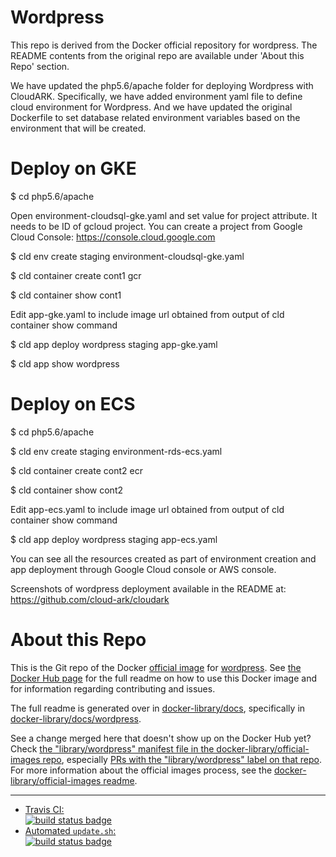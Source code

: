 # Wordpress

This repo is derived from the Docker official repository for wordpress. The README contents from
the original repo are available under 'About this Repo' section.

We have updated the php5.6/apache folder for deploying Wordpress with CloudARK. Specifically,
we have added environment yaml file to define cloud environment for Wordpress. And we have
updated the original Dockerfile to set database related environment variables based on
the environment that will be created.

# Deploy on GKE

$ cd php5.6/apache

Open environment-cloudsql-gke.yaml and set value for project attribute. It needs to be ID of gcloud project.
You can create a project from Google Cloud Console: https://console.cloud.google.com

$ cld env create staging environment-cloudsql-gke.yaml

$ cld container create cont1 gcr

$ cld container show cont1

Edit app-gke.yaml to include image url obtained from output of
cld container show command

$ cld app deploy wordpress staging app-gke.yaml

$ cld app show wordpress


# Deploy on ECS

$ cd php5.6/apache

$ cld env create staging environment-rds-ecs.yaml

$ cld container create cont2 ecr

$ cld container show cont2

Edit app-ecs.yaml to include image url obtained from output of
cld container show command

$ cld app deploy wordpress staging app-ecs.yaml


You can see all the resources created as part of environment creation and app deployment
through Google Cloud console or AWS console.

Screenshots of wordpress deployment available in the README at: https://github.com/cloud-ark/cloudark



# About this Repo

This is the Git repo of the Docker [official image](https://docs.docker.com/docker-hub/official_repos/) for [wordpress](https://registry.hub.docker.com/_/wordpress/). See [the Docker Hub page](https://registry.hub.docker.com/_/wordpress/) for the full readme on how to use this Docker image and for information regarding contributing and issues.

The full readme is generated over in [docker-library/docs](https://github.com/docker-library/docs), specifically in [docker-library/docs/wordpress](https://github.com/docker-library/docs/tree/master/wordpress).

See a change merged here that doesn't show up on the Docker Hub yet? Check [the "library/wordpress" manifest file in the docker-library/official-images repo](https://github.com/docker-library/official-images/blob/master/library/wordpress), especially [PRs with the "library/wordpress" label on that repo](https://github.com/docker-library/official-images/labels/library%2Fwordpress). For more information about the official images process, see the [docker-library/official-images readme](https://github.com/docker-library/official-images/blob/master/README.md).

---

-	[Travis CI:  
	![build status badge](https://img.shields.io/travis/docker-library/wordpress/master.svg)](https://travis-ci.org/docker-library/wordpress/branches)
-	[Automated `update.sh`:  
	![build status badge](https://doi-janky.infosiftr.net/job/update.sh/job/wordpress/badge/icon)](https://doi-janky.infosiftr.net/job/update.sh/job/wordpress)

<!-- THIS FILE IS GENERATED BY https://github.com/docker-library/docs/blob/master/generate-repo-stub-readme.sh -->
